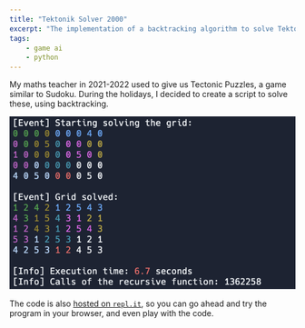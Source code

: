 ```yaml
---
title: "Tektonik Solver 2000"
excerpt: "The implementation of a backtracking algorithm to solve Tektonik game grids."
tags:
    - game ai
    - python
---
```


My maths teacher in 2021-2022 used to give us Tectonic Puzzles, a game similar to Sudoku. During the holidays, I decided to create a script to solve these, using backtracking.

![Tektonik Solver](../assets/projects/tektonik-solver.png)

The code is also [hosted on `repl.it`](https://replit.com/@redrapious/TektonikSolver2000#main.py), so you can go ahead and try the program in your browser, and even play with the code.